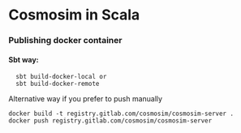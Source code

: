 # Cosmosim in Scala

### Publishing docker container

#### Sbt way:

``` 
  sbt build-docker-local or 
  sbt build-docker-remote
```

Alternative way if you prefer to push manually

```
docker build -t registry.gitlab.com/cosmosim/cosmosim-server .
docker push registry.gitlab.com/cosmosim/cosmosim-server
```

